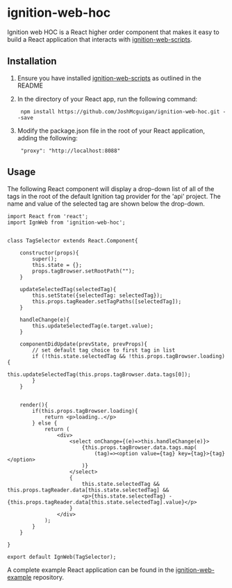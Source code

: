 # ignition-web-hoc
Ignition web HOC is a React higher order component that makes it easy to build a React application that interacts with [ignition-web-scripts](https://github.com/JoshMcguigan/ignition-web-scripts). 

## Installation

  1. Ensure you have installed [ignition-web-scripts](https://github.com/JoshMcguigan/ignition-web-scripts) as outlined in the README
  2. In the directory of your React app, run the following command:
  
          npm install https://github.com/JoshMcguigan/ignition-web-hoc.git --save 
          
  3. Modify the package.json file in the root of your React application, adding the following:
  
          "proxy": "http://localhost:8088"
  
## Usage

The following React component will display a drop-down list of all of the tags in the root of the default Ignition tag provider for the 'api' project. The name and value of the selected tag are shown below the drop-down.

    import React from 'react';
    import IgnWeb from 'ignition-web-hoc';


    class TagSelector extends React.Component{

        constructor(props){
            super();
            this.state = {};
            props.tagBrowser.setRootPath("");
        }

        updateSelectedTag(selectedTag){
            this.setState({selectedTag: selectedTag});
            this.props.tagReader.setTagPaths([selectedTag]);
        }

        handleChange(e){
            this.updateSelectedTag(e.target.value);
        }

        componentDidUpdate(prevState, prevProps){
            // set default tag choice to first tag in list
            if (!this.state.selectedTag && !this.props.tagBrowser.loading){
                this.updateSelectedTag(this.props.tagBrowser.data.tags[0]);
            }
        }


        render(){
            if(this.props.tagBrowser.loading){
                return <p>loading..</p>
            } else {
                return (
                    <div>
                        <select onChange={(e)=>this.handleChange(e)}>
                            {this.props.tagBrowser.data.tags.map(
                                (tag)=><option value={tag} key={tag}>{tag}</option>
                            )}
                        </select>
                        {
                            this.state.selectedTag && this.props.tagReader.data[this.state.selectedTag] &&
                            <p>{this.state.selectedTag} - {this.props.tagReader.data[this.state.selectedTag].value}</p>
                        }
                    </div>
                );
            }
        }

    }

    export default IgnWeb(TagSelector);

A complete example React application can be found in the [ignition-web-example](https://github.com/JoshMcguigan/ignition-web-example) repository.
